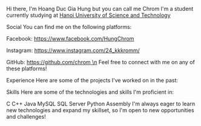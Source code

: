 Hi there, I'm Hoang Duc Gia Hung but you can call me Chrom
I'm a student currently studying at [Hanoi University of Science and Technology](https://www.facebook.com/dhbkhanoi/)

Social
You can find me on the following platforms:

Facebook: https://www.facebook.com/HungChrom 

Instagram: https://www.instagram.com/24_kkkromm/ 

GitHub: [https://github.com/chrom \n](https://github.com/Kkrommm24)
Feel free to connect with me on any of these platforms!

Experience
Here are some of the projects I've worked on in the past:

Skills
Here are some of the technologies and skills I'm proficient in:

C
C++
Java
MySQL
SQL Server
Python
Assembly
I'm always eager to learn new technologies and expand my skillset, so I'm open to new opportunities and challenges!
